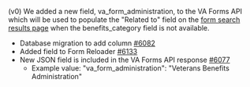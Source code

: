 (v0) We added a new field, va_form_administration, to the VA Forms API which will be used to populate the "Related to" field on the [form search results page](https://www.va.gov/find-forms/) when the benefits_category field is not available.
* Database migration to add column [#6082](https://github.com/department-of-veterans-affairs/vets-api/pull/6082)
* Added field to Form Reloader [#6133](https://github.com/department-of-veterans-affairs/vets-api/pull/6133)
* New JSON field is included in the VA Forms API response [#6077](https://github.com/department-of-veterans-affairs/vets-api/pull/6077)
  * Example value: "va_form_administration": "Veterans Benefits Administration"
